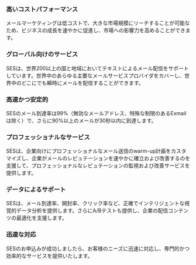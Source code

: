 ### 高いコストパフォーマンス
メールマーケティングは低コストで、大きな市場規模にリーチすることが可能なため、ビジネスの成長を速やかに促進し、市場への影響力を高めることができます。

### グローバル向けのサービス
SESは、世界200以上の国と地域においてテキストによるメール配信をサポートしています。世界中のあらゆる主要なメールサービスプロバイダをカバーし、世界中のどこにでも瞬時にメールを配信することができます。

### 高速かつ安定的
SESのメール到達率は99%（無効なメールアドレス、特殊な制限のあるExmailは除く）で、さらに90%以上のメールが30秒以内に到達します。

### プロフェッショナルなサービス
SESは、企業向けにプロフェッショナルなメール送信のwarm-up計画をカスタマイズし、企業がメールのレピュテーションを速やかに確立および改善するのを支援して、プロフェッショナルなレピュテーションの監視および改善サービスを提供します。

### データによるサポート
SESは、メール到達率、開封率、クリック率など、正確でインテリジェントな視覚的データ分析を提供します。さらにA/Bテストも提供し、企業の配信コンテンツの最適化を支援します。

### 迅速な対応
SESのお申込みが成功しましたら、お客様のニーズに迅速に対応し、専門的かつ効率的なサービスを提供いたします。

